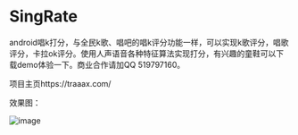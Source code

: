 # SingRate
android唱k打分，与全民k歌、唱吧的唱k评分功能一样，可以实现k歌评分，唱歌评分，卡拉ok评分。使用人声语音各种特征算法实现打分，有兴趣的童鞋可以下载demo体验一下。商业合作请加QQ 519797160。

项目主页https://traaax.com/

效果图：

![image](https://github.com/KaLongChan/SingRate/blob/master/imgs/S81128-115004.jpg)
